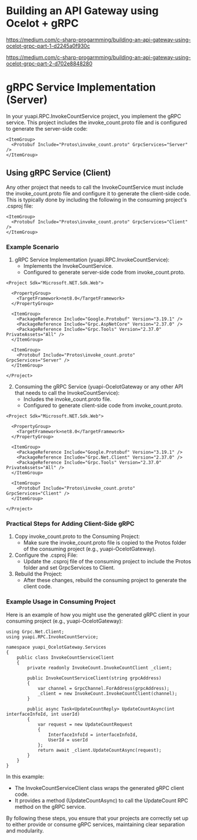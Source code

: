 # Building an API Gateway using Ocelot + gRPC
https://medium.com/c-sharp-progarmming/building-an-api-gateway-using-ocelot-grpc-part-1-d2245a0f930c

https://medium.com/c-sharp-progarmming/building-an-api-gateway-using-ocelot-grpc-part-2-d702e8848280

# gRPC Service Implementation (Server)

In your yuapi.RPC.InvokeCountService project, you implement the gRPC service. This project includes the invoke_count.proto file and is configured to generate the server-side code:

```
<ItemGroup>
  <Protobuf Include="Protos\invoke_count.proto" GrpcServices="Server" />
</ItemGroup>
```

## Using gRPC Service (Client)
Any other project that needs to call the InvokeCountService must include the invoke_count.proto file and configure it to generate the client-side code. This is typically done by including the following in the consuming project's .csproj file:

```
<ItemGroup>
  <Protobuf Include="Protos\invoke_count.proto" GrpcServices="Client" />
</ItemGroup>
```

### Example Scenario

1. gRPC Service Implementation (yuapi.RPC.InvokeCountService):
	- Implements the InvokeCountService.
	- Configured to generate server-side code from invoke_count.proto.
```
<Project Sdk="Microsoft.NET.Sdk.Web">

  <PropertyGroup>
    <TargetFramework>net8.0</TargetFramework>
  </PropertyGroup>

  <ItemGroup>
    <PackageReference Include="Google.Protobuf" Version="3.19.1" />
    <PackageReference Include="Grpc.AspNetCore" Version="2.37.0" />
    <PackageReference Include="Grpc.Tools" Version="2.37.0" PrivateAssets="All" />
  </ItemGroup>

  <ItemGroup>
    <Protobuf Include="Protos\invoke_count.proto" GrpcServices="Server" />
  </ItemGroup>

</Project>
```

2. Consuming the gRPC Service (yuapi-OcelotGateway or any other API that needs to call the InvokeCountService):
    - Includes the invoke_count.proto file.
    - Configured to generate client-side code from invoke_count.proto.
```
<Project Sdk="Microsoft.NET.Sdk.Web">

  <PropertyGroup>
    <TargetFramework>net8.0</TargetFramework>
  </PropertyGroup>

  <ItemGroup>
    <PackageReference Include="Google.Protobuf" Version="3.19.1" />
    <PackageReference Include="Grpc.Net.Client" Version="2.37.0" />
    <PackageReference Include="Grpc.Tools" Version="2.37.0" PrivateAssets="All" />
  </ItemGroup>

  <ItemGroup>
    <Protobuf Include="Protos\invoke_count.proto" GrpcServices="Client" />
  </ItemGroup>

</Project>

```

### Practical Steps for Adding Client-Side gRPC

1. Copy invoke_count.proto to the Consuming Project:
    - Make sure the invoke_count.proto file is copied to the Protos folder of the consuming project (e.g., yuapi-OcelotGateway).
2. Configure the .csproj File:
    - Update the .csproj file of the consuming project to include the Protos folder and set GrpcServices to Client.
3. Rebuild the Project:
    - After these changes, rebuild the consuming project to generate the client code.

### Example Usage in Consuming Project
Here is an example of how you might use the generated gRPC client in your consuming project (e.g., yuapi-OcelotGateway):

```
using Grpc.Net.Client;
using yuapi.RPC.InvokeCountService;

namespace yuapi_OcelotGateway.Services
{
    public class InvokeCountServiceClient
    {
        private readonly InvokeCount.InvokeCountClient _client;

        public InvokeCountServiceClient(string grpcAddress)
        {
            var channel = GrpcChannel.ForAddress(grpcAddress);
            _client = new InvokeCount.InvokeCountClient(channel);
        }

        public async Task<UpdateCountReply> UpdateCountAsync(int interfaceInfoId, int userId)
        {
            var request = new UpdateCountRequest
            {
                InterfaceInfoId = interfaceInfoId,
                UserId = userId
            };
            return await _client.UpdateCountAsync(request);
        }
    }
}

```

In this example:

- The InvokeCountServiceClient class wraps the generated gRPC client code.
- It provides a method (UpdateCountAsync) to call the UpdateCount RPC method on the gRPC service.

By following these steps, you ensure that your projects are correctly set up to either provide or consume gRPC services, maintaining clear separation and modularity.
